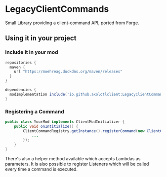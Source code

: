 # LegacyClientCommands
 Small Library providing a client-command API, ported from Forge.

## Using it in your project

### Include it in your mod
```groovy
repositories {
  maven {
    url "https://moehreag.duckdns.org/maven/releases"
  }
}

dependencies {
  modImplementation include('io.github.axolotlclient:LegacyClientCommands:1.0.0')
}
```

### Registering a Command

```java
public class YourMod implements ClientModInitializer {
    public void onIntitialize() {
        ClientCommandRegistry.getInstance().registerCommand(new ClientCommand(){
            ...
        });
    }
}
```

There's also a helper method available which accepts Lambdas as parameters.
It is also possible to register Listeners which will be called every time
a command is executed.

